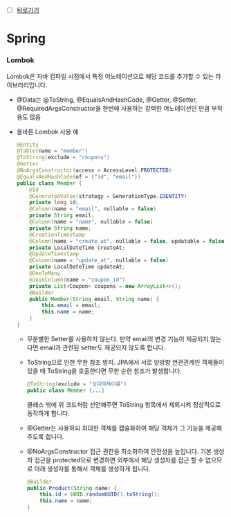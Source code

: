 - [ ] [뒤로가기](https://yunjae830.github.io/-Clearance/index)



# Spring

### Lombok

Lombok은 자바 컴파일 시점에서 특정 어노테이션으로 해당 코드를 추가할 수 있는 라이브러리입니다. 

- @Data는 @ToString, @EqualsAndHashCode, @Getter, @Setter, @RequiredArgsConstructor을 한번에 사용하는 강력한 어노테이션인 만큼 부작용도 많음

- 올바른 Lombok 사용 예

  ```java
  @Entity
  @Table(name = "member")
  @ToString(exclude = "coupons")
  @Getter
  @NoArgsConstructor(access = AccessLevel.PROTECTED)
  @EqualsAndHashCode(of = {"id", "email"})
  public class Member {
      @Id
      @GeneratedValue(strategy = GenerationType.IDENTITY)
      private long id;
      @Column(name = "email", nullable = false)
      private String email;
      @Column(name = "name", nullable = false)
      private String name;
      @CreationTimestamp
      @Column(name = "create_at", nullable = false, updatable = false)
      private LocalDateTime createAt;
      @UpdateTimestamp
      @Column(name = "update_at", nullable = false)
      private LocalDateTime updateAt;
      @OneToMany
      @JoinColumn(name = "coupon_id")
      private List<Coupon> coupons = new ArrayList<>();
      @Builder
      public Member(String email, String name) {
          this.email = email;
          this.name = name;
      }
  }
  ```

  - 무분별한 Setter를 사용하지 않는다. 만약 email의 변경 기능이 제공되지 않는다면 email과 관련된 setter도 제공되지 않도록 합니다.

  - ToString으로 인한 무한 참조 방지. JPA에서 서로 양방향 연관관계인 객체들이 있을 때 ToString을 호출한다면 무한 순한 참조가 발생합니다. 

    ```java
    @ToString(exclude = "상대객체이름")
    public class Member {...}
    ```

    클래스 밖에 위 코드처럼 선언해주면 ToString 항목에서 제외시켜 정상적으로 동작하게 합니다.

  - @Getter는 사용하되 최대한 객체를 캡슐화하여 해당 객체가 그 기능을 제공해주도록 합니다.

  - @NoArgsConstructor 접근 권한을 최소화하여 안전성을 높입니다. 기본 생성자 접근을 protected으로 변경하면 외부에서 해당 생성자를 접근 할 수 없으므로 아래 생성자를 통해서 객체를 생성하게 됩니다.

    ```java
    @Builder
    public Product(String name) {
        this.id = UUID.randomUUID().toString();
        this.name = name;
    }
    ```

